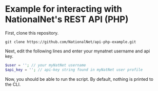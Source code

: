 Example for interacting with NationalNet's REST API (PHP)
=========================================================

First, clone this repository.

```
git clone https://github.com/NationalNet/api-php-example.git
```

Next, edit the following lines and enter your mynatnet username and api key.

```php
$user = ''; // your myNatNet username
$api_key = ''; // api-key string found in myNatNet user profile
```

Now, you should be able to run the script. By default, nothing is printed to the CLI.
